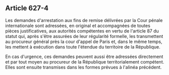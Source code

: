 Article 627-4
----
Les demandes d'arrestation aux fins de remise délivrées par la Cour pénale
internationale sont adressées, en original et accompagnées de toutes pièces
justificatives, aux autorités compétentes en vertu de l'article 87 du statut
qui, après s'être assurées de leur régularité formelle, les transmettent au
procureur général près la cour d'appel de Paris et, dans le même temps, les
mettent à exécution dans toute l'étendue du territoire de la République.

En cas d'urgence, ces demandes peuvent aussi être adressées directement et par
tout moyen au procureur de la République territorialement compétent. Elles sont
ensuite transmises dans les formes prévues à l'alinéa précédent.
